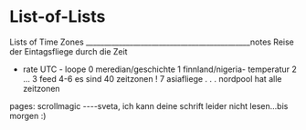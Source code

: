 # List-of-Lists
Lists of Time Zones
_____________________________________________notes
Reise der Eintagsfliege durch die Zeit

- rate UTC - loope
0 meredian/geschichte
1 finnland/nigeria- temperatur
2 ...
3 feed
4-6 es sind 40 zeitzonen !
7 asiafliege
  .
  .
  .
nordpool hat alle zeitzonen


pages:
scrollmagic
----sveta, ich kann deine schrift leider nicht lesen...bis morgen :)
